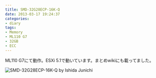 ```yaml
---
title: SMD-32G28ECP-16K-Q
date: 2013-03-17 19:24:37
categories:
- diary
tags:
- Memory
- ML110 G7
- 32GB
- ECC
---
```

ML110 G7にて動作。ESXi 5.1で動いています。まとめwikiにも載ってました。

![SMD-32G28ECP-16K-Q by Ishida Junichi](http://farm9.staticflickr.com/8392/8564884170_66298dd398.jpg)

